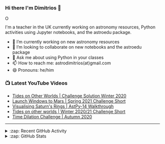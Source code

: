 ### Hi there I'm Dimitrios :stars:

<div itemscope itemtype="https://schema.org/Person"><a itemprop="sameAs" content="https://orcid.org/0000-0001-9288-1332" href="https://orcid.org/0000-0001-9288-1332" target="orcid.widget" rel="me noopener noreferrer" style="vertical-align:top;"><img src="https://orcid.org/sites/default/files/images/orcid_16x16.png" style="width:1em;margin-right:.5em;" alt="ORCID iD icon"></a></div>

I'm a teacher in the UK currently working on astronomy resources, Python activities using Jupyter notebooks, and the astroedu package.

- 🔭 I’m currently working on new astronomy resources
- 👯 I’m looking to collaborate on new notebooks and the astroedu package
- 💬 Ask me about using Python in your classes
- 📫 How to reach me: astrodimitrios(at)gmail.com
- 😄 Pronouns: he/him

### 📺 Latest YouTube Videos

<!-- YOUTUBE:START -->
- [Tides on Other Worlds | Challenge Solution Winter 2020](https://www.youtube.com/watch?v=V_vKZlftaUo)
- [Launch Windows to Mars | Spring 2021 Challenge Short](https://www.youtube.com/watch?v=_3QxdKO1B2o)
- [Visualising Saturn's Rings | AstPy-14 Walkthrough](https://www.youtube.com/watch?v=17HukTDR7vM)
- [Tides on other worlds | Winter 2020/21 Challenge Short](https://www.youtube.com/watch?v=hm5cI8TQv7I)
- [Time Dilation Challenge | Autumn 2020](https://www.youtube.com/watch?v=wGmS2CCaKxg)
<!-- YOUTUBE:END -->

---

<details>
  <summary>:zap: Recent GitHub Activity</summary>
  
<!--START_SECTION:activity-->
1. 🗣 Commented on [#1](https://github.com/astroDimitrios/astroDimitrios.github.io/issues/1) in [astroDimitrios/astroDimitrios.github.io](https://github.com/astroDimitrios/astroDimitrios.github.io)
2. ❗️ Opened issue [#1](https://github.com/astroDimitrios/astroDimitrios.github.io/issues/1) in [astroDimitrios/astroDimitrios.github.io](https://github.com/astroDimitrios/astroDimitrios.github.io)
3. ❗️ Opened issue [#11](https://github.com/astroDimitrios/Astronomy/issues/11) in [astroDimitrios/Astronomy](https://github.com/astroDimitrios/Astronomy)
4. ❗️ Opened issue [#653](https://github.com/jupyterhub/the-littlest-jupyterhub/issues/653) in [jupyterhub/the-littlest-jupyterhub](https://github.com/jupyterhub/the-littlest-jupyterhub)
5. ❗️ Closed issue [#9](https://github.com/astroDimitrios/Astronomy/issues/9) in [astroDimitrios/Astronomy](https://github.com/astroDimitrios/Astronomy)
<!--END_SECTION:activity-->

</details>

<details>
  <summary>:zap: GitHub Stats</summary>

  <img align="left" alt="astroDimitrios' GitHub Stats" src="https://github-readme-stats.vercel.app/api?username=astroDimitrios&show_icons=true&hide_border=true" />

</details>

<!--
**astroDimitrios/astroDimitrios** is a ✨ _special_ ✨ repository because its `README.md` (this file) appears on your GitHub profile.

Here are some ideas to get you started:

- 🔭 I’m currently working on ...
- 🌱 I’m currently learning ...
- 👯 I’m looking to collaborate on ...
- 🤔 I’m looking for help with ...
- 💬 Ask me about ...
- 📫 How to reach me: ...
- 😄 Pronouns: ...
- ⚡ Fun fact: ...
-->
